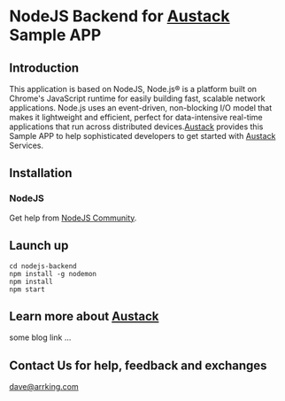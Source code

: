 # NodeJS Backend for [Austack](http://www.austack.com) Sample APP


## Introduction
This application is based on NodeJS, Node.js® is a platform built on Chrome's JavaScript runtime for easily building fast, scalable network applications. Node.js uses an event-driven, non-blocking I/O model that makes it lightweight and efficient, perfect for data-intensive real-time applications that run across distributed devices.[Austack](http://www.austack.com) provides this Sample APP to help sophisticated developers to get started with [Austack](http://www.austack.com) Services.

## Installation

### NodeJS

Get help from [NodeJS Community](http://nodejs.org/).

## Launch up

```
cd nodejs-backend
npm install -g nodemon
npm install
npm start
```

## Learn more about [Austack](http://www.austack.com)

some blog link ...


## Contact Us for help, feedback and exchanges

dave@arrking.com

